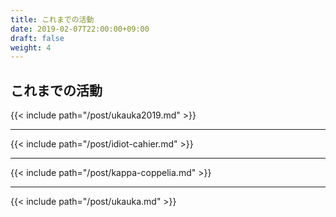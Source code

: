 ```yaml
---
title: これまでの活動
date: 2019-02-07T22:00:00+09:00
draft: false
weight: 4
---
```


## これまでの活動

{{< include path="/post/ukauka2019.md" >}}

---

{{< include path="/post/idiot-cahier.md" >}}

---

{{< include path="/post/kappa-coppelia.md" >}}

---

{{< include path="/post/ukauka.md" >}}
